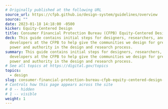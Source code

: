 ```yaml
---
# Originally published at the following URL
source_url: https://cfpb.github.io/design-system/guidelines/overview
source: ""
date: 2023-01-18 14:18:00 -0500
kicker: Equity-Centered Design
title: Consumer Financial Protection Bureau (CFPB) Equity-Centered Design Guidelines
deck: This guide contains initial steps for designers, researchers, and
  developers at the CFPB to help give the communities we design for greater
  power and authority in the design and research process.
summary: This guide contains initial steps for designers, researchers, and
  developers at the CFPB to help give the communities we design for greater
  power and authority in the design and research process.
# See all topics at https://digital.gov/topics
topics:
  - design
slug: consumer-financial-protection-bureau-cfpb-equity-centered-design-guidelines
# Controls how this page appears across the site
# 0 -- hidden
# 1 -- visible
weight: 1
---
```

